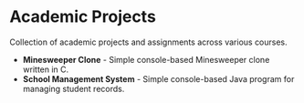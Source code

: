 # Academic Projects

Collection of academic projects and assignments across various courses.

- **Minesweeper Clone** - Simple console-based Minesweeper clone written in C.
- **School Management System** - Simple console-based Java program for managing student records.
